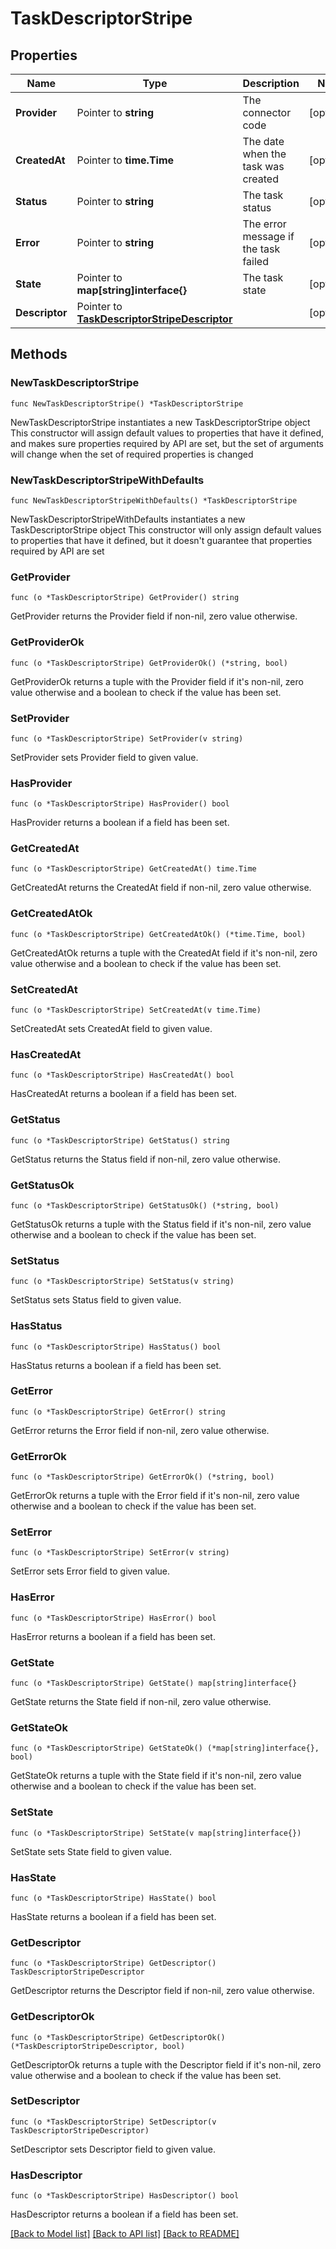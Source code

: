 # TaskDescriptorStripe

## Properties

Name | Type | Description | Notes
------------ | ------------- | ------------- | -------------
**Provider** | Pointer to **string** | The connector code | [optional]
**CreatedAt** | Pointer to **time.Time** | The date when the task was created | [optional]
**Status** | Pointer to **string** | The task status | [optional]
**Error** | Pointer to **string** | The error message if the task failed | [optional]
**State** | Pointer to **map[string]interface{}** | The task state | [optional]
**Descriptor** | Pointer to [**TaskDescriptorStripeDescriptor**](TaskDescriptorStripeDescriptor.md) |  | [optional]

## Methods

### NewTaskDescriptorStripe

`func NewTaskDescriptorStripe() *TaskDescriptorStripe`

NewTaskDescriptorStripe instantiates a new TaskDescriptorStripe object
This constructor will assign default values to properties that have it defined,
and makes sure properties required by API are set, but the set of arguments
will change when the set of required properties is changed

### NewTaskDescriptorStripeWithDefaults

`func NewTaskDescriptorStripeWithDefaults() *TaskDescriptorStripe`

NewTaskDescriptorStripeWithDefaults instantiates a new TaskDescriptorStripe object
This constructor will only assign default values to properties that have it defined,
but it doesn't guarantee that properties required by API are set

### GetProvider

`func (o *TaskDescriptorStripe) GetProvider() string`

GetProvider returns the Provider field if non-nil, zero value otherwise.

### GetProviderOk

`func (o *TaskDescriptorStripe) GetProviderOk() (*string, bool)`

GetProviderOk returns a tuple with the Provider field if it's non-nil, zero value otherwise
and a boolean to check if the value has been set.

### SetProvider

`func (o *TaskDescriptorStripe) SetProvider(v string)`

SetProvider sets Provider field to given value.

### HasProvider

`func (o *TaskDescriptorStripe) HasProvider() bool`

HasProvider returns a boolean if a field has been set.

### GetCreatedAt

`func (o *TaskDescriptorStripe) GetCreatedAt() time.Time`

GetCreatedAt returns the CreatedAt field if non-nil, zero value otherwise.

### GetCreatedAtOk

`func (o *TaskDescriptorStripe) GetCreatedAtOk() (*time.Time, bool)`

GetCreatedAtOk returns a tuple with the CreatedAt field if it's non-nil, zero value otherwise
and a boolean to check if the value has been set.

### SetCreatedAt

`func (o *TaskDescriptorStripe) SetCreatedAt(v time.Time)`

SetCreatedAt sets CreatedAt field to given value.

### HasCreatedAt

`func (o *TaskDescriptorStripe) HasCreatedAt() bool`

HasCreatedAt returns a boolean if a field has been set.

### GetStatus

`func (o *TaskDescriptorStripe) GetStatus() string`

GetStatus returns the Status field if non-nil, zero value otherwise.

### GetStatusOk

`func (o *TaskDescriptorStripe) GetStatusOk() (*string, bool)`

GetStatusOk returns a tuple with the Status field if it's non-nil, zero value otherwise
and a boolean to check if the value has been set.

### SetStatus

`func (o *TaskDescriptorStripe) SetStatus(v string)`

SetStatus sets Status field to given value.

### HasStatus

`func (o *TaskDescriptorStripe) HasStatus() bool`

HasStatus returns a boolean if a field has been set.

### GetError

`func (o *TaskDescriptorStripe) GetError() string`

GetError returns the Error field if non-nil, zero value otherwise.

### GetErrorOk

`func (o *TaskDescriptorStripe) GetErrorOk() (*string, bool)`

GetErrorOk returns a tuple with the Error field if it's non-nil, zero value otherwise
and a boolean to check if the value has been set.

### SetError

`func (o *TaskDescriptorStripe) SetError(v string)`

SetError sets Error field to given value.

### HasError

`func (o *TaskDescriptorStripe) HasError() bool`

HasError returns a boolean if a field has been set.

### GetState

`func (o *TaskDescriptorStripe) GetState() map[string]interface{}`

GetState returns the State field if non-nil, zero value otherwise.

### GetStateOk

`func (o *TaskDescriptorStripe) GetStateOk() (*map[string]interface{}, bool)`

GetStateOk returns a tuple with the State field if it's non-nil, zero value otherwise
and a boolean to check if the value has been set.

### SetState

`func (o *TaskDescriptorStripe) SetState(v map[string]interface{})`

SetState sets State field to given value.

### HasState

`func (o *TaskDescriptorStripe) HasState() bool`

HasState returns a boolean if a field has been set.

### GetDescriptor

`func (o *TaskDescriptorStripe) GetDescriptor() TaskDescriptorStripeDescriptor`

GetDescriptor returns the Descriptor field if non-nil, zero value otherwise.

### GetDescriptorOk

`func (o *TaskDescriptorStripe) GetDescriptorOk() (*TaskDescriptorStripeDescriptor, bool)`

GetDescriptorOk returns a tuple with the Descriptor field if it's non-nil, zero value otherwise
and a boolean to check if the value has been set.

### SetDescriptor

`func (o *TaskDescriptorStripe) SetDescriptor(v TaskDescriptorStripeDescriptor)`

SetDescriptor sets Descriptor field to given value.

### HasDescriptor

`func (o *TaskDescriptorStripe) HasDescriptor() bool`

HasDescriptor returns a boolean if a field has been set.


[[Back to Model list]](../README.md#documentation-for-models) [[Back to API list]](../README.md#documentation-for-api-endpoints) [[Back to README]](../README.md)
